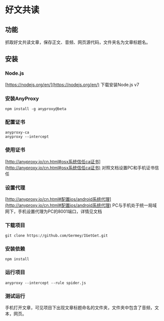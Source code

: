 # 好文共读

## 功能

抓取好文共读文章，保存正文、音频、网页源代码，文件夹名为文章标题名。

## 安装

### Node.js

[https://nodejs.org/en/](https://nodejs.org/en/) 下载安装Node.js v7

### 安装AnyProxy

```
npm install -g anyproxy@beta
```

### 配置证书

```
anyproxy-ca
anyproxy --intercept
```

### 使用证书

[http://anyproxy.io/cn.html#osx系统信任ca证书](http://anyproxy.io/cn.html#osx系统信任ca证书) 对照文档设置PC和手机证书信任

### 设置代理

[http://anyproxy.io/cn.html#配置ios/android系统代理](http://anyproxy.io/cn.html#配置ios/android系统代理) PC与手机处于统一局域网下，手机设置代理为PC的8001端口，详情见文档

### 下载项目

```
git clone https://github.com/Germey/IGetGet.git
```

### 安装依赖

```
npm install 
```

### 运行项目

```
anyproxy --intercept --rule spider.js
```

### 测试运行

手机打开文章，可见项目下出现文章标题命名的文件夹，文件夹中包含了音频，文本，网页。